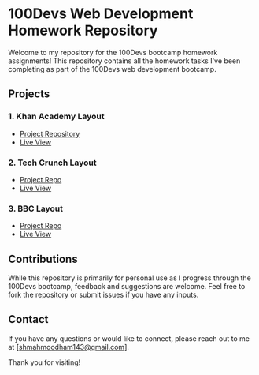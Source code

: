 
# 100Devs Web Development Homework Repository

Welcome to my repository for the 100Devs bootcamp homework assignments! This repository  contains all the homework tasks I've been completing  as part of the 100Devs web development bootcamp.

## Projects

### 1. Khan Academy Layout 
- [Project Repository](https://github.com/MahmoodHashem/100devs/tree/main/class-8-11/khan%20Academy)
- [Live View](https://mahmoodhashem.github.io/100devs/class-8-11/khan%20Academy/index.html)

### 2. Tech Crunch Layout
- [Project Repo](https://github.com/MahmoodHashem/100devs/tree/main/class-8-11/tech%20crunch)
- [Live View](https://mahmoodhashem.github.io/100devs/class-8-11/tech%20crunch/index.html)

### 3. BBC Layout
- [Project Repo](https://github.com/MahmoodHashem/100devs/tree/main/bbc)
- [Live View](https://mahmoodhashem.github.io/100devs/bbc/index.html)



## Contributions

While this repository is primarily for personal use as I progress through the 100Devs bootcamp, feedback and suggestions are welcome. Feel free to fork the repository or submit issues if you have any inputs.

## Contact

If you have any questions or would like to connect, please reach out to me at [shmahmoodham143@gmail.com].

Thank you for visiting!